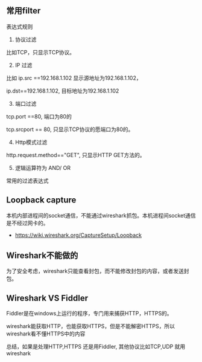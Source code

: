 


## 常用filter

表达式规则

 1. 协议过滤

比如TCP，只显示TCP协议。

2. IP 过滤

比如 ip.src ==192.168.1.102 显示源地址为192.168.1.102，

ip.dst==192.168.1.102, 目标地址为192.168.1.102

3. 端口过滤

tcp.port ==80,  端口为80的

tcp.srcport == 80,  只显示TCP协议的愿端口为80的。

4. Http模式过滤

http.request.method=="GET",   只显示HTTP GET方法的。

5. 逻辑运算符为 AND/ OR

常用的过滤表达式


## Loopback capture

本机内部进程间的socket通信，不能通过wireshark抓包。本机进程间socket通信是不经过网卡的。

- https://wiki.wireshark.org/CaptureSetup/Loopback


## Wireshark不能做的
为了安全考虑，wireshark只能查看封包，而不能修改封包的内容，或者发送封包。

## Wireshark VS Fiddler

Fiddler是在windows上运行的程序，专门用来捕获HTTP，HTTPS的。

wireshark能获取HTTP，也能获取HTTPS，但是不能解密HTTPS，所以wireshark看不懂HTTPS中的内容



总结，如果是处理HTTP,HTTPS 还是用Fiddler,  其他协议比如TCP,UDP 就用wireshark
